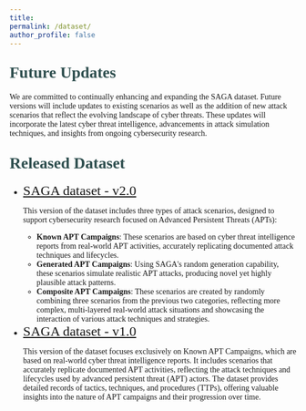 ```yaml
---
title: 
permalink: /dataset/
author_profile: false
---
```


<!-- <strong style="color: #2F4F4F; font-family: 'Work Sans'; font-weight: bold;font-size:40px">Released Dataset</strong> -->
<h1 style= "color:#2F4F4F; font-family: 'Work Sans'; margin-top: 1em !important;">Future Updates</h1>
<p style="font-family: 'Work Sans';">We are committed to continually enhancing and expanding the SAGA dataset. Future versions will include updates to existing scenarios as well as the addition of new attack scenarios that reflect the evolving landscape of cyber threats. These updates will incorporate the latest cyber threat intelligence, advancements in attack simulation techniques, and insights from ongoing cybersecurity research. </p>
<h1 style= "color:#2F4F4F; font-family: 'Work Sans'; margin-top: 1em !important;">Released Dataset</h1>
<ul>
  <li>
    <a href="https://kkkk16.github.io/dataset/v2" target="_self" style="font-family: 'Work Sans'; font-size:24px;">SAGA dataset - v2.0</a><br>
    <p style="font-family: 'Work Sans';">This version of the dataset includes three types of attack scenarios, designed to support cybersecurity research focused on Advanced Persistent Threats (APTs):</p>
    <ul>
      <li style="font-family: 'Work Sans';"><strong>Known APT Campaigns</strong>: These scenarios are based on cyber threat intelligence reports from real-world APT activities, accurately replicating documented attack techniques and lifecycles.</li>
      <li style="font-family: 'Work Sans';"><strong>Generated APT Campaigns</strong>: Using SAGA's random generation capability, these scenarios simulate realistic APT attacks, producing novel yet highly plausible attack patterns.</li>
      <li style="font-family: 'Work Sans';"><strong>Composite APT Campaigns</strong>: These scenarios are created by randomly combining three scenarios from the previous two categories, reflecting more complex, multi-layered real-world attack situations and showcasing the interaction of various attack techniques and strategies.</li>
    </ul>
  </li>
  <li>
    <a href="https://kkkk16.github.io/dataset/v1" target="_self" style="font-family: 'Work Sans'; font-size:24px;">SAGA dataset - v1.0</a><br>
    <p style="font-family: 'Work Sans';">This version of the dataset focuses exclusively on Known APT Campaigns, which are based on real-world cyber threat intelligence reports. It includes scenarios that accurately replicate documented APT activities, reflecting the attack techniques and lifecycles used by advanced persistent threat (APT) actors. The dataset provides detailed records of tactics, techniques, and procedures (TTPs), offering valuable insights into the nature of APT campaigns and their progression over time.</p>
  </li>
</ul>


